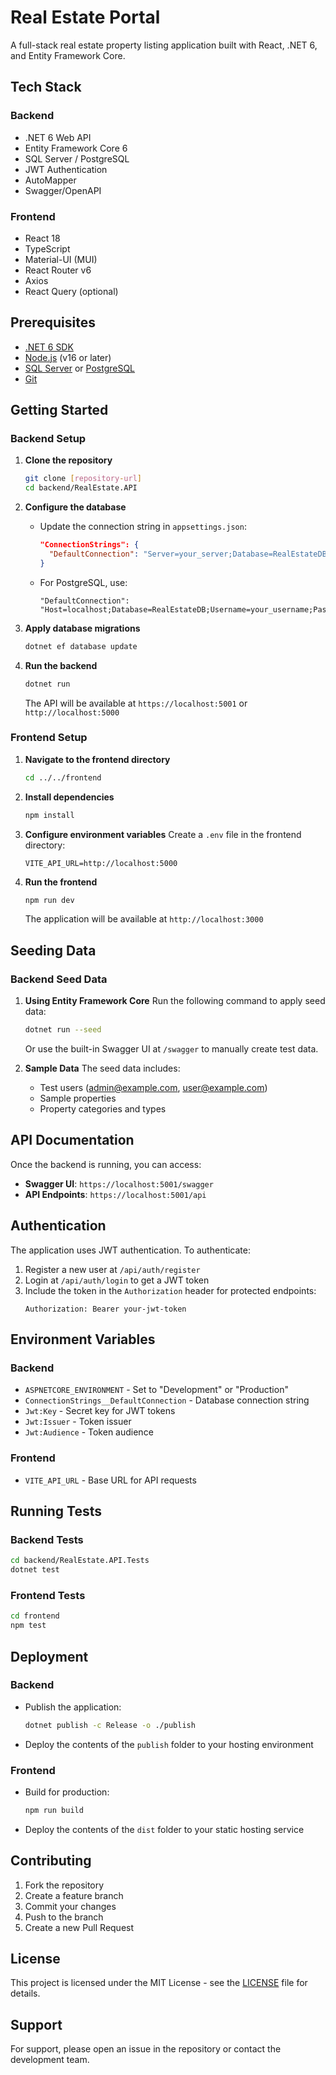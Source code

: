 # Real Estate Portal

A full-stack real estate property listing application built with React, .NET 6, and Entity Framework Core.

## Tech Stack

### Backend
- .NET 6 Web API
- Entity Framework Core 6
- SQL Server / PostgreSQL
- JWT Authentication
- AutoMapper
- Swagger/OpenAPI

### Frontend
- React 18
- TypeScript
- Material-UI (MUI)
- React Router v6
- Axios
- React Query (optional)

## Prerequisites

- [.NET 6 SDK](https://dotnet.microsoft.com/download/dotnet/6.0)
- [Node.js](https://nodejs.org/) (v16 or later)
- [SQL Server](https://www.microsoft.com/en-us/sql-server/sql-server-downloads) or [PostgreSQL](https://www.postgresql.org/download/)
- [Git](https://git-scm.com/)

## Getting Started

### Backend Setup

1. **Clone the repository**
   ```bash
   git clone [repository-url]
   cd backend/RealEstate.API
   ```

2. **Configure the database**
   - Update the connection string in `appsettings.json`:
     ```json
     "ConnectionStrings": {
       "DefaultConnection": "Server=your_server;Database=RealEstateDB;Trusted_Connection=True;TrustServerCertificate=True;"
     }
     ```
   - For PostgreSQL, use:
     ```
     "DefaultConnection": "Host=localhost;Database=RealEstateDB;Username=your_username;Password=your_password"
     ```

3. **Apply database migrations**
   ```bash
   dotnet ef database update
   ```

4. **Run the backend**
   ```bash
   dotnet run
   ```
   The API will be available at `https://localhost:5001` or `http://localhost:5000`

### Frontend Setup

1. **Navigate to the frontend directory**
   ```bash
   cd ../../frontend
   ```

2. **Install dependencies**
   ```bash
   npm install
   ```

3. **Configure environment variables**
   Create a `.env` file in the frontend directory:
   ```
   VITE_API_URL=http://localhost:5000
   ```

4. **Run the frontend**
   ```bash
   npm run dev
   ```
   The application will be available at `http://localhost:3000`

## Seeding Data

### Backend Seed Data

1. **Using Entity Framework Core**
   Run the following command to apply seed data:
   ```bash
   dotnet run --seed
   ```
   
   Or use the built-in Swagger UI at `/swagger` to manually create test data.

2. **Sample Data**
   The seed data includes:
   - Test users (admin@example.com, user@example.com)
   - Sample properties
   - Property categories and types

## API Documentation

Once the backend is running, you can access:

- **Swagger UI**: `https://localhost:5001/swagger`
- **API Endpoints**: `https://localhost:5001/api`

## Authentication

The application uses JWT authentication. To authenticate:

1. Register a new user at `/api/auth/register`
2. Login at `/api/auth/login` to get a JWT token
3. Include the token in the `Authorization` header for protected endpoints:
   ```
   Authorization: Bearer your-jwt-token
   ```

## Environment Variables

### Backend
- `ASPNETCORE_ENVIRONMENT` - Set to "Development" or "Production"
- `ConnectionStrings__DefaultConnection` - Database connection string
- `Jwt:Key` - Secret key for JWT tokens
- `Jwt:Issuer` - Token issuer
- `Jwt:Audience` - Token audience

### Frontend
- `VITE_API_URL` - Base URL for API requests

## Running Tests

### Backend Tests
```bash
cd backend/RealEstate.API.Tests
dotnet test
```

### Frontend Tests
```bash
cd frontend
npm test
```

## Deployment

### Backend
- Publish the application:
  ```bash
  dotnet publish -c Release -o ./publish
  ```
- Deploy the contents of the `publish` folder to your hosting environment

### Frontend
- Build for production:
  ```bash
  npm run build
  ```
- Deploy the contents of the `dist` folder to your static hosting service

## Contributing

1. Fork the repository
2. Create a feature branch
3. Commit your changes
4. Push to the branch
5. Create a new Pull Request

## License

This project is licensed under the MIT License - see the [LICENSE](LICENSE) file for details.

## Support

For support, please open an issue in the repository or contact the development team.
